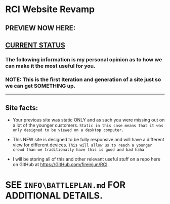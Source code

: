 # RCI Website Revamp
## PREVIEW NOW HERE:
[CURRENT STATUS](https://htmlpreview.github.io/?https://github.com/FireInjun/RCI/blob/master/SITE/index.html)
----
### The following information is my personal opinion as to how we can make it the most useful for you.


### NOTE: This is the first Iteration and generation of a site just so we can get SOMETHING up.

----
## Site facts:

* Your previous site was static ONLY and as such you were missing out on a lot of the younger customers.
	 `Static in this case means that it was only designed to be viewed on a desktop computer.`

* This NEW site is designed to be fully responsive and will have a different view for different devices.
	`This will allow us to reach a younger crowd than we traditionally have this is good and bad haha`

* I will be storing all of this and other relevant useful stuff on a repo here on GitHub at https://GitHub.com/fireinjun/RCI












# SEE `INFO\BATTLEPLAN.md` FOR ADDITIONAL DETAILS.
